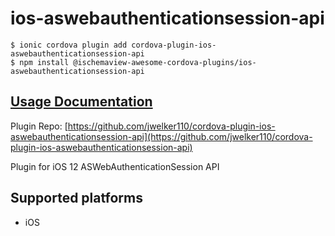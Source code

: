 # ios-aswebauthenticationsession-api

```text
$ ionic cordova plugin add cordova-plugin-ios-aswebauthenticationsession-api
$ npm install @ischemaview-awesome-cordova-plugins/ios-aswebauthenticationsession-api
```

## [Usage Documentation](https://danielsogl.gitbook.io/awesome-cordova-plugins/plugins/ios-aswebauthenticationsession-api/)

Plugin Repo: [https://github.com/jwelker110/cordova-plugin-ios-aswebauthenticationsession-api](https://github.com/jwelker110/cordova-plugin-ios-aswebauthenticationsession-api)

Plugin for iOS 12 ASWebAuthenticationSession API

## Supported platforms

* iOS

